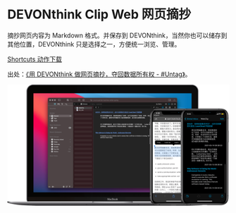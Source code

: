 # DEVONthink Clip Web 网页摘抄

摘抄网页内容为 Markdown 格式。并保存到 DEVONthink，当然你也可以储存到其他位置，DEVONthink 只是选择之一，方便统一浏览、管理。

[Shortcuts 动作下载](https://www.icloud.com/shortcuts/09ee362361ff4259b776cf5a0e607ae5)

出处：[《用 DEVONthink 做网页摘抄，夺回数据所有权 - #Untag》](https://utgd.net/article/9167)。

![title](img.png)